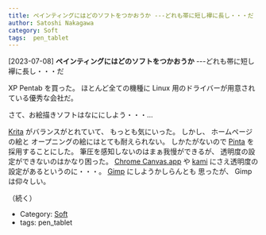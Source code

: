 ```yaml
---
title: ペインティングにはどのソフトをつかおうか ---どれも帯に短し襷に長し・・・だ
author: Satoshi Nakagawa
category: Soft
tags:  pen_tablet
---
```


[2023-07-08] **ペインティングにはどのソフトをつかおうか**  ---どれも帯に短し襷に長し・・・だ

 XP Pentab を買った。
ほとんど全ての機種に
Linux 用のドライバーが用意されている優秀な会社だ。

 さて、お絵描きソフトはなににしよう・・・…

 [Krita](https://krita.org/jp/)
がバランスがとれていて、
もっとも気にいった。
しかし、
ホームページの絵と
オープニングの絵にはとても耐えられない。
しかたがないので
[Pinta](https://www.pinta-project.com/)
を採用することにした。
筆圧を感知しないのはまぁ我慢ができるが、
透明度の設定ができないのはかなり困った。
[Chrome Canvas.app](https://canvas.apps.chrome) や
[kami](https://web.kamihq.com/web/viewer.html) にさえ透明度の設定があるというのに・・・。
[Gimp](https://www.gimp.org) にしようかしらんとも
思ったが、
Gimp は仰々しい。

 （続く）

- Category: [Soft](https://merapano.github.io/categories.html#Soft)
- tags:  pen_tablet
